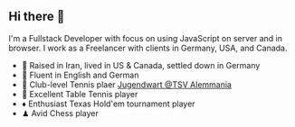 ## Hi there 👋

I'm a Fullstack Developer with focus on using JavaScript on server and in browser. I work as a Freelancer with clients in Germany, USA, and Canada.

- 🥨 Raised in Iran, lived in US & Canada, settled down in Germany
- 💬 Fluent in English and German
- 🎾 Club-level Tennis plaer [Jugendwart @TSV Alemmania](https://www.alemannia-zaehringen.de/tennis/)
- 🏓 Excellent Table Tennis player 
- ♦️ Enthusiast Texas Hold'em tournament player
- ♟ Avid Chess player

